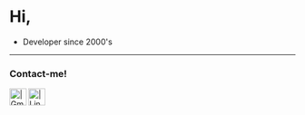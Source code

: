 # Hi, 

* Developer since 2000's

---

### Contact-me!

<a href="mailto:ajcastello1@gmail.com"><img align="left" alt="| Gmail" width="30px" src="https://img.icons8.com/fluent/2x/gmail.png"/></a>
<a href="https://www.linkedin.com/in/aj-castello-branco-6b6a13241/"><img align="left" alt=" | Linkedin" width="30px" src="https://img.icons8.com/color/72/linkedin.png"/></a>
